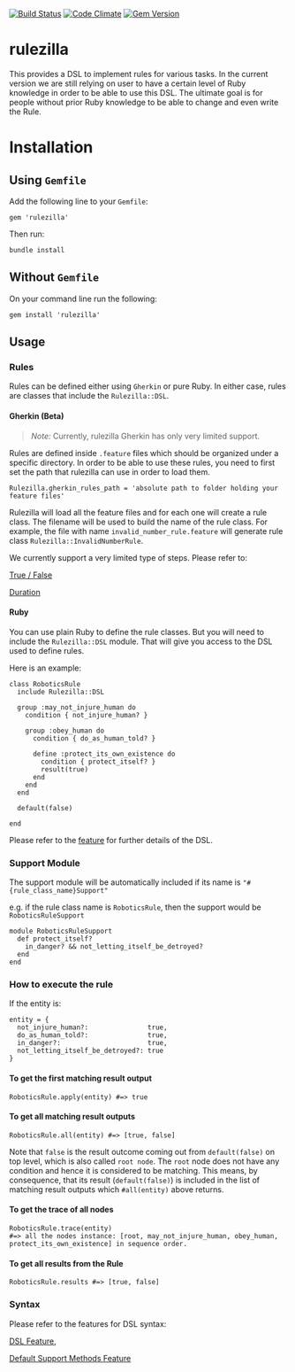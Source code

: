 [![Build Status](https://semaphoreci.com/api/v1/projects/e488365d-9c57-4431-916a-72aea091d1b5/229083/shields_badge.svg)](https://semaphoreci.com/simplybusiness/rulezilla)
[![Code Climate](https://codeclimate.com/repos/53ecc0416956800c1d01f6bf/badges/76b47eaeffc33e312508/gpa.svg)](https://codeclimate.com/repos/53ecc0416956800c1d01f6bf/feed)
[![Gem Version](https://badge.fury.io/rb/rulezilla.svg)](http://badge.fury.io/rb/rulezilla)

rulezilla
=========

This provides a DSL to implement rules for various tasks. In the current version we are still relying on user to have a certain level of Ruby knowledge
in order to be able to use this DSL. The ultimate goal is for people without prior Ruby knowledge to be able to change and even write the Rule.


# Installation

## Using `Gemfile`

Add the following line to your `Gemfile`:

    gem 'rulezilla'

Then run:

    bundle install

## Without `Gemfile`

On your command line run the following:

    gem install 'rulezilla'

## Usage

### Rules

Rules can be defined either using `Gherkin` or pure Ruby. In either case, rules are classes that include the `Rulezilla::DSL`.

#### Gherkin (Beta)

> *Note:* Currently, rulezilla Gherkin has only very limited support.

Rules are defined inside `.feature` files which should be organized under a specific directory. In order to be able to use these rules, you need to first
set the path that rulezilla can use in order to load them.

    Rulezilla.gherkin_rules_path = 'absolute path to folder holding your feature files'

Rulezilla will load all the feature files and for each one will create a rule class. The filename will be used to build the name of the rule class. For example,
the file with name `invalid_number_rule.feature` will generate rule class `Rulezilla::InvalidNumberRule`.

We currently support a very limited type of steps. Please refer to:

[True / False](spec/features/gherkin_rules/animal_rule.feature)

[Duration](spec/features/gherkin_rules/duration_rule.feature)

#### Ruby

You can use plain Ruby to define the rule classes. But you will need to include the `Rulezilla::DSL` module. That will give you access to the DSL used to define rules.

Here is an example:

    class RoboticsRule
      include Rulezilla::DSL

      group :may_not_injure_human do
        condition { not_injure_human? }

        group :obey_human do
          condition { do_as_human_told? }

          define :protect_its_own_existence do
            condition { protect_itself? }
            result(true)
          end
        end
      end

      default(false)

    end

Please refer to the [feature](spec/features/rulezilla_dsl_framework.feature) for further details of the DSL.

### Support Module

The support module will be automatically included if its name is `"#{rule_class_name}Support"`

e.g. if the rule class name is `RoboticsRule`, then the support would be `RoboticsRuleSupport`

    module RoboticsRuleSupport
      def protect_itself?
        in_danger? && not_letting_itself_be_detroyed?
      end
    end

### How to execute the rule

If the entity is:

    entity = {
      not_injure_human?:               true,
      do_as_human_told?:               true,
      in_danger?:                      true,
      not_letting_itself_be_detroyed?: true
    }

#### To get the first matching result output

    RoboticsRule.apply(entity) #=> true

#### To get all matching result outputs

    RoboticsRule.all(entity) #=> [true, false]
    
Note that `false` is the result outcome coming out from `default(false)` on top level, which is also called `root node`. The `root` node does not have any condition and hence
it is considered to be matching. This means, by consequence, that its result (`default(false)`) is included in the list of matching result outputs which `#all(entity)` above
returns.

#### To get the trace of all nodes

    RoboticsRule.trace(entity)
    #=> all the nodes instance: [root, may_not_injure_human, obey_human, protect_its_own_existence] in sequence order.

#### To get all results from the Rule

    RoboticsRule.results #=> [true, false]


### Syntax

Please refer to the features for DSL syntax:

[DSL Feature](spec/features/rulezilla_dsl_framework.feature),

[Default Support Methods Feature](spec/features/default_support_methods.feature)

